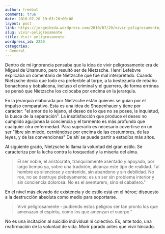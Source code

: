```yaml
---
author: freebot
comments: true
date: 2010-07-20 19:03:28+00:00
layout: post
link: https://jorgeikeda.wordpress.com/2010/07/20/vivir-peligrosamente/
slug: vivir-peligrosamente
title: Vivir peligrosamente
wordpress_id: 2220
categories:
- General
---
```


Dentro de mi ignorancia pensaba que la idea de vivir peligrosamente era de Miguel de Unamuno, pero resultó ser de Nietzsche.  Henri Lefebvre explicaba un comentario de Nietzsche que fue mal interpretado. Cuando Nietzsche decía que todo era preferible al torpe, a la bestezuela de rebaño bonachona y bobalicona, incluso el criminal y el guerrero, de forma errónea se pensó que Nietzsche los colocaba por encima en la jerarquía.

En la jerarquía elaborada por Nietzsche están quienes se guían por el impulso comparativo. Esta es una idea de Shopenhauer y tiene por carácter: "el amor de lo lejano, el deseo de lo que no se posee, la inquietud, la busca de la separación". La insatisfacción que produce el deseo no cumplido aguijonea la conciencia y el tormento es más profundo que cualquier otra enfermedad. Para superarlo es necesario covertirse en un ser "libre sin miedo, cerniéndose por encima de las costumbres, de las leyes, y de las convenciones" De ahí se puede partir a estadíos más altos.

Al  siguiente grado, Nietzsche lo llama  la voluntad del gran estilo. Se caracteriza por la lucha  contra la tosquedad y la miseria del alma.




<blockquote>El ser noble, el aristócrata, tranquilamente asentado y apoyado, por largo tiempo ya, sobre una tradición, alcanza este tipo de realidad. Tal hombre es silencioso y contenido, sin abandono y sin debilidad. No roe, no se destruye plebeyamente; es un ser sin problema interior y sin conciencia dolorosa. No es el aventurero, sino el caballero."</blockquote>



En el nivel más elevado de existencia y de estilo está en el héroe; dispuesto a la destrucción absoluta como medio para soportarse.





<blockquote>Vivir peligrosamente - pudiendo estos peligros ser tan pronto los que amenazan el espíritu, como los que amenzan el cuerpo." </blockquote>



No es una incitación al suicidio individual ni colectivo. Es, ante todo, una reafirmación de la voluntad de vida. Morir parado antes que vivir hincado.

